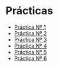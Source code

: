 # Prácticas 

- [Práctica Nº 1][1P]
- [Práctica Nº 2][2P]
- [Práctica Nº 3][3P]
- [Práctica Nº 4][4P]
- [Práctica Nº 5][5P]
- [Práctica Nº 6]()

[1P]:https://github.com/marlenelis/SWAP1516/blob/master/Practicas/practica_1.md

[2P]:https://github.com/marlenelis/SWAP1516/blob/master/Practicas/practica_2.md

[3P]:https://github.com/marlenelis/SWAP1516/blob/master/Practicas/practica_3.md

[4P]:https://github.com/marlenelis/SWAP1516/blob/master/Practicas/practica_4.md

[5P]:https://github.com/marlenelis/SWAP1516/blob/master/Practicas/practica_4.md
